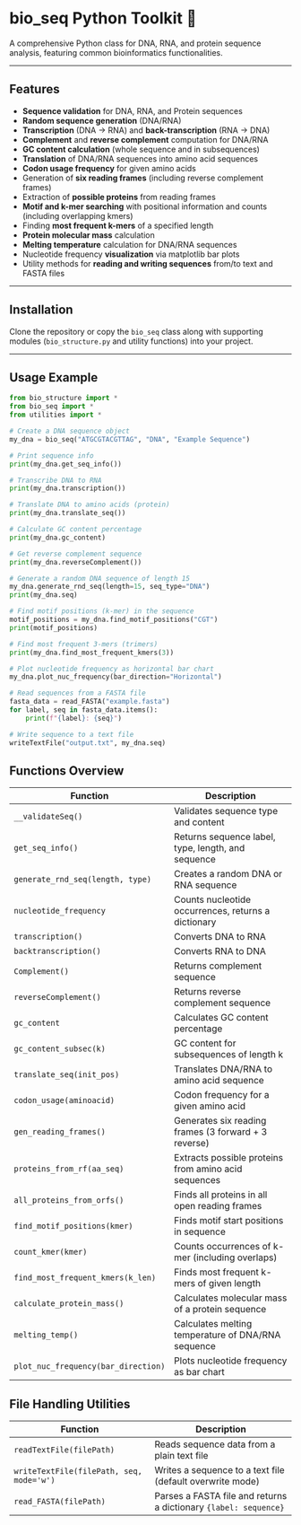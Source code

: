 # bio_seq Python Toolkit 🧬

A comprehensive Python class for DNA, RNA, and protein sequence analysis, featuring common bioinformatics functionalities.

---

## Features

- **Sequence validation** for DNA, RNA, and Protein sequences  
- **Random sequence generation** (DNA/RNA)  
- **Transcription** (DNA → RNA) and **back-transcription** (RNA → DNA)  
- **Complement** and **reverse complement** computation for DNA/RNA  
- **GC content calculation** (whole sequence and in subsequences)  
- **Translation** of DNA/RNA sequences into amino acid sequences  
- **Codon usage frequency** for given amino acids  
- Generation of **six reading frames** (including reverse complement frames)  
- Extraction of **possible proteins** from reading frames  
- **Motif and k-mer searching** with positional information and counts (including overlapping kmers)  
- Finding **most frequent k-mers** of a specified length  
- **Protein molecular mass** calculation  
- **Melting temperature** calculation for DNA/RNA sequences  
- Nucleotide frequency **visualization** via matplotlib bar plots  
- Utility methods for **reading and writing sequences** from/to text and FASTA files

---

## Installation

Clone the repository or copy the `bio_seq` class along with supporting modules (`bio_structure.py` and utility functions) into your project.

---

## Usage Example

```python
from bio_structure import *
from bio_seq import *
from utilities import *

# Create a DNA sequence object
my_dna = bio_seq("ATGCGTACGTTAG", "DNA", "Example Sequence")

# Print sequence info
print(my_dna.get_seq_info())

# Transcribe DNA to RNA
print(my_dna.transcription())

# Translate DNA to amino acids (protein)
print(my_dna.translate_seq())

# Calculate GC content percentage
print(my_dna.gc_content)

# Get reverse complement sequence
print(my_dna.reverseComplement())

# Generate a random DNA sequence of length 15
my_dna.generate_rnd_seq(length=15, seq_type="DNA")
print(my_dna.seq)

# Find motif positions (k-mer) in the sequence
motif_positions = my_dna.find_motif_positions("CGT")
print(motif_positions)

# Find most frequent 3-mers (trimers)
print(my_dna.find_most_frequent_kmers(3))

# Plot nucleotide frequency as horizontal bar chart
my_dna.plot_nuc_frequency(bar_direction="Horizontal")

# Read sequences from a FASTA file
fasta_data = read_FASTA("example.fasta")
for label, seq in fasta_data.items():
    print(f"{label}: {seq}")

# Write sequence to a text file
writeTextFile("output.txt", my_dna.seq)
```
## Functions Overview

| Function                          | Description                                             |
|----------------------------------|---------------------------------------------------------|
| `__validateSeq()`                 | Validates sequence type and content                      |
| `get_seq_info()`                  | Returns sequence label, type, length, and sequence       |
| `generate_rnd_seq(length, type)` | Creates a random DNA or RNA sequence                      |
| `nucleotide_frequency`            | Counts nucleotide occurrences, returns a dictionary      |
| `transcription()`                 | Converts DNA to RNA                                       |
| `backtranscription()`             | Converts RNA to DNA                                       |
| `Complement()`                   | Returns complement sequence                               |
| `reverseComplement()`             | Returns reverse complement sequence                       |
| `gc_content`                     | Calculates GC content percentage                          |
| `gc_content_subsec(k)`            | GC content for subsequences of length k                   |
| `translate_seq(init_pos)`         | Translates DNA/RNA to amino acid sequence                 |
| `codon_usage(aminoacid)`          | Codon frequency for a given amino acid                    |
| `gen_reading_frames()`            | Generates six reading frames (3 forward + 3 reverse)      |
| `proteins_from_rf(aa_seq)`        | Extracts possible proteins from amino acid sequences      |
| `all_proteins_from_orfs()`        | Finds all proteins in all open reading frames             |
| `find_motif_positions(kmer)`      | Finds motif start positions in sequence                    |
| `count_kmer(kmer)`                | Counts occurrences of k-mer (including overlaps)          |
| `find_most_frequent_kmers(k_len)`| Finds most frequent k-mers of given length                |
| `calculate_protein_mass()`        | Calculates molecular mass of a protein sequence            |
| `melting_temp()`                  | Calculates melting temperature of DNA/RNA sequence         |
| `plot_nuc_frequency(bar_direction)` | Plots nucleotide frequency as bar chart                 |

## File Handling Utilities

| Function                             | Description                                      |
|------------------------------------|------------------------------------------------|
| `readTextFile(filePath)`            | Reads sequence data from a plain text file       |
| `writeTextFile(filePath, seq, mode='w')` | Writes a sequence to a text file (default overwrite mode) |
| `read_FASTA(filePath)`              | Parses a FASTA file and returns a dictionary `{label: sequence}` |

